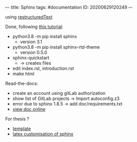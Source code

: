 –-
title: Sphinx
tags: #documentation
ID: 20200629120249
–-

using [restructuredText](https://thomas-cokelaer.info/tutorials/sphinx/rest_syntax.html)

Done, following [this tutorial](https://sphinx-rtd-tutorial.readthedocs.io/en/latest/index.html):
* python3.8 -m pip install sphinx
    * version 3.1
* python3.8 -m pip install sphinx-rtd-theme
    * version 0.5.0
* sphinx-quickstart
    * → creates files
* edit index.rst, introduction.rst
* make html

Read-the-docs:
* create an account using gitLab authorization
* show list of GitLab projects → Import autoconfig.z3
* error due to sphinx 1.8.5 → add doc/requirements.txt
* [view doc online](https://idp-z3.readthedocs.io/en/latest/?)


For thesis ?
* [template](https://github.com/jaantollander/Sphinx-Thesis-Template)
* [latex customisation of sphinx](https://www.sphinx-doc.org/en/master/latex.html)